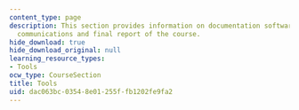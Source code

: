 ```yaml
---
content_type: page
description: This section provides information on documentation software for the short
  communications and final report of the course.
hide_download: true
hide_download_original: null
learning_resource_types:
- Tools
ocw_type: CourseSection
title: Tools
uid: dac063bc-0354-8e01-255f-fb1202fe9fa2
---
```

